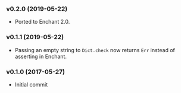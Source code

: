 ### v0.2.0 (2019-05-22)
* Ported to Enchant 2.0.

### v0.1.1 (2019-05-22)
* Passing an empty string to `Dict.check` now returns `Err` instead of asserting in Enchant.

### v0.1.0 (2017-05-27)
* Initial commit
